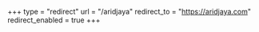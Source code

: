 +++
type = "redirect"
url = "/aridjaya"
redirect_to = "https://aridjaya.com"
redirect_enabled = true
+++